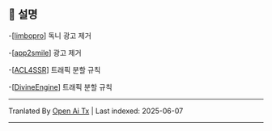 ## 📃 설명
-[[limbopro](https://github.com/axtyet/Quan-X/tree/main/limbopro)]   독니 광고 제거

-[[app2smile](https://github.com/axtyet/Quan-X/tree/main/app2smile)] 광고 제거

-[[ACL4SSR](https://github.com/axtyet/Quan-X/tree/main/ACL4SSR)] 트래픽 분할 규칙

-[[DivineEngine](https://github.com/axtyet/Quan-X/tree/main/DivineEngine)] 트래픽 분할 규칙

---

Tranlated By [Open Ai Tx](https://github.com/OpenAiTx/OpenAiTx) | Last indexed: 2025-06-07

---